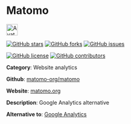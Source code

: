 
# Matomo 

<a href="https://matomo.org/"><img src="https://icons.duckduckgo.com/ip3/matomo.org.ico" alt="Avatar" width="30" height="30" /></a>

[![GitHub stars](https://img.shields.io/github/stars/matomo-org/matomo.svg?style=social&label=Star&maxAge=2592000)](https://GitHub.com/matomo-org/matomo/stargazers/) [![GitHub forks](https://img.shields.io/github/forks/matomo-org/matomo.svg?style=social&label=Fork&maxAge=2592000)](https://GitHub.com/matomo-org/matomo/network/) [![GitHub issues](https://img.shields.io/github/issues/matomo-org/matomo.svg)](https://GitHub.com/Nmatomo-org/matomo/issues/)

[![GitHub license](https://img.shields.io/github/license/matomo-org/matomo.svg)](https://github.com/matomo-org/matomo/blob/master/LICENSE) [![GitHub contributors](https://img.shields.io/github/contributors/matomo-org/matomo.svg)](https://GitHub.com/matomo-org/matomo/graphs/contributors/) 

**Category**: Website analytics

**Github**: [matomo-org/matomo](https://github.com/matomo-org/matomo)

**Website**: [matomo.org](https://matomo.org/)

**Description**:
Google Analytics alternative

**Alternative to**: [Google Analytics](https://analytics.google.com/)
